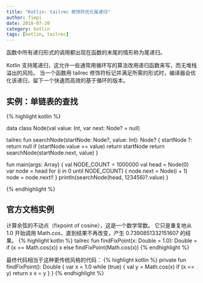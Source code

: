 ```yaml
---
title: "Kotlin: tailrec 修饰符优化尾递归"
author: fiepi
date: 2018-07-20
category: kotlin
tags: [kotlin, tailrec]
---
```


函数中所有递归形式的调用都出现在函数的末尾的情形称为尾递归。
<!-- more -->
Kotlin 支持尾递归，这允许一些通常用循环写的算法改用递归函数来写，而无堆栈溢出的风险。 当一个函数用 tailrec 修饰符标记并满足所需的形式时，编译器会优化该递归，留下一个快速而高效的基于循环的版本。

## 实例：单链表的查找

{% highlight kotlin %}

data class Node(val value: Int, var next: Node? = null)

tailrec fun searchNode(startNode: Node?, value: Int): Node? {
    startNode ?: return null
    if (startNode.value == value) return startNode
    return searchNode(startNode.next, value)
}

fun main(args: Array<String>) {
    val NODE_COUNT = 1000000
    val head = Node(0)
    var node = head
    for (i in 0 until NODE_COUNT) {
        node.next = Node(i + 1)
        node = node.next!!
    }
    println(searchNode(head, 123456)?.value)
}

{% endhighlight %}

## 官方文档实例

计算余弦的不动点（fixpoint of cosine），这是一个数学常数。 它只是重复地从 1.0 开始调用 Math.cos，直到结果不再改变，产生 0.7390851332151607 的结果。
{% highlight kotlin %}
tailrec fun findFixPoint(x: Double = 1.0): Double
        = if (x == Math.cos(x)) x else findFixPoint(Math.cos(x))
{% endhighlight %}

最终代码相当于这种更传统风格的代码：
{% highlight kotlin %}
private fun findFixPoint(): Double {
    var x = 1.0
    while (true) {
        val y = Math.cos(x)
        if (x == y) return x
        x = y
    }
}
{% endhighlight %}


